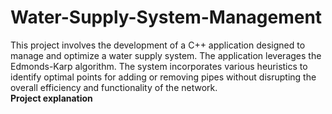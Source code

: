 # Water-Supply-System-Management
This project involves the development of a C++ application designed to manage and optimize a water supply system. The application leverages the Edmonds-Karp algorithm. The system incorporates various heuristics to identify optimal points for adding or removing pipes without disrupting the overall efficiency and functionality of the network. <br>
**Project explanation**
